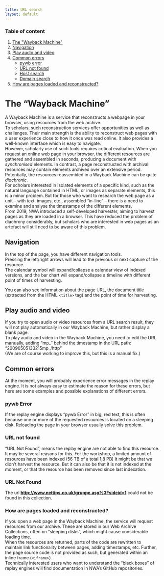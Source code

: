 ```yaml
---
title: URL search
layout: default
---
```


### Table of content
1. [The "Wayback Machine"](#the-wayback-machine)
2. [Navigation](#navigation)
3. [Play audio and video](#play-audio-and-video)
4. [Common errors](#common-error)
    - [pywb error](#"pyw)
    - [URL not found](#url)
    - [Host search](#host-search)
    - [Domain search](#domain-search)
5. [How are pages loaded and reconstructed?](#how-are-pages-loaded-and-reconstructed)


# The “Wayback Machine”
A Wayback Machine is a service that reconstructs a webpage in your browser, using resources from the web archive.  
To scholars, such reconstruction services offer opportunities as well as challenges. Their main strength is the ability to reconstruct web pages with a user experience close to how it once was read online. It also provides a well-known interface which is easy to navigate.  
However, scholarly use of such tools requires critical evaluation. When you request an online web page in your browser, the different resources are gathered and assembled in seconds, producing a document with *synchronised* elements. In contrast, a page reconstructed with archival resources may contain elements archived over an extensive period. Potentially, the resources reassembled in a Wayback Machine can be quite *diachronic*.  
For scholars interested in isolated elements of a specific kind, such as the natural language contained in HTML, or images as separate elements, this is a minor problem. But for those who want to research the web page as a unit – with text, images, etc., assembled “in-line” – there is a need to examine and analyse the timestamps of the different elements.  
From 2019, NWA introduced a self-developed harvester, aiming to harvest pages as they are loaded in a browser. This have reduced the problem of diachrony considerably, but scholars who are interested in web pages as an artefact will still need to be aware of this problem.  

## Navigation
In the top of the page, you have different navigation tools.  
Pressing the left/right arrows will lead to the previous or next capture of the resource.  
The calendar symbol will expand/collapse a calendar view of indexed versions, and the bar chart will expand/collapse a timeline with different point of times of harvesting.  

You can also see information about the page URL, the document title (extracted from the HTML `<title>` tag) and the point of time for harvesting.  

## Play audio and video
If you try to open audio or video resources from a URL search result, they will not play automatically in our Wayback Machine, but rather display a blank page.  
To play audio and video in the Wayback Machine, you need to edit the URL manually, adding 
“mp_”  behind the timestamp in the URL path: “20090505133215mp_/http”  
(We are of course working to improve this, but this is a manual fix.)


##	Common errors
At the moment, you will probably experience error messages in the replay engine. It is not always easy to estimate the reason for these errors, but here are some examples and possible explanations of different errors.  

### pywb Error 
If the replay engine displays “pywb Error” in big, red text, this is often because one or more of the requested resources is located on a sleeping disk. Reloading the page in your browser usually solve this problem.  

### URL not found 
“URL Not Found”, means the replay engine are not able to find this resource. It may be several reasons for this. For the workshop, a limited amount of resources have been indexed (56 TB of a total 1,8 PB) It might be that we didn’t harvest the resource. But it can also be that it is not indexed at the moment, or that the resource has been removed since last indexation.  

### URL Not Found
The url **http://www.nettips.co.uk/gruppe.asp%3Fsideid=1** could not be found in this collection.  

### How are pages loaded and reconstructed?
If you open a web page in the Wayback Machine, the service will request resources from our archive. These are stored in our Web Archive Collections, often on “sleeping disks”, which might cause considerable loading time.  
When the resources are returned, parts of the code are rewritten to maintain link functionality between pages, adding timestamps, etc. Further, the page source code is not provided as such, but generated within an inline frame (`<iframe>`).  
Technically interested users who want to understand the “black boxes” of replay engines will find documentation in NWA’s GitHub repositories.
